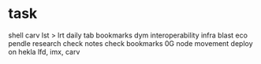 # task
shell
carv
lst > lrt
daily tab
bookmarks
dym
interoperability infra
blast eco
pendle
research
check notes
check bookmarks
0G node
movement
deploy on hekla
lfd, imx, carv
